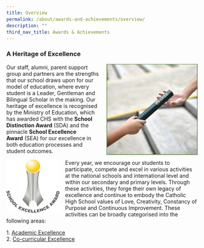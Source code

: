 ```yaml
---
title: Overview
permalink: /about/awards-and-achievements/overview/
description: ""
third_nav_title: Awards & Achievements
---
```

### A Heritage of Excellence

<img src="/images/about12.png" style="width:240px;height:240px;margin-left:15px;" align = "right"> Our staff, alumni, parent support group and partners are the strengths that our school draws upon for our model of education, where every student is a Leader, Gentleman and Bilingual Scholar in the making. Our heritage of excellence is recognised by the Ministry of Education, which has awarded CHS with the **School Distinction Award** (SDA) and the pinnacle **School Excellence Award** (SEA) for our excellence in both education processes and student outcomes.

<img src="/images/about11.png" style="width:140px;height:140px;margin-right:15px;" align = "left"> Every year, we encourage our students to participate, compete and excel in various activities at the national schools and international level and within our secondary and primary levels. Through these activities, they forge their own legacy of excellence and continue to embody the Catholic High School values of Love, Creativity, Constancy of Purpose and Continuous Improvement. These activities can be broadly categorised into the following areas:

1\.  [Academic Excellence](https://staging.d26k7rl81eo6rb.amplifyapp.com/about/awards-and-achievements/academic-achievements/) <br>
2.  [Co-curricular Excellence](https://staging.d26k7rl81eo6rb.amplifyapp.com/about/awards-and-achievements/cca-achievements/)